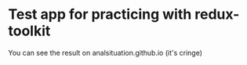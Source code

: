 # Test app for practicing with redux-toolkit

You can see the result on analsituation.github.io (it's cringe)

